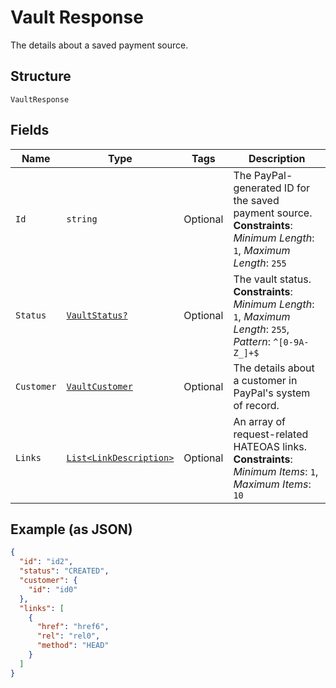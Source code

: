 
# Vault Response

The details about a saved payment source.

## Structure

`VaultResponse`

## Fields

| Name | Type | Tags | Description |
|  --- | --- | --- | --- |
| `Id` | `string` | Optional | The PayPal-generated ID for the saved payment source.<br>**Constraints**: *Minimum Length*: `1`, *Maximum Length*: `255` |
| `Status` | [`VaultStatus?`](../../doc/models/vault-status.md) | Optional | The vault status.<br>**Constraints**: *Minimum Length*: `1`, *Maximum Length*: `255`, *Pattern*: `^[0-9A-Z_]+$` |
| `Customer` | [`VaultCustomer`](../../doc/models/vault-customer.md) | Optional | The details about a customer in PayPal's system of record. |
| `Links` | [`List<LinkDescription>`](../../doc/models/link-description.md) | Optional | An array of request-related HATEOAS links.<br>**Constraints**: *Minimum Items*: `1`, *Maximum Items*: `10` |

## Example (as JSON)

```json
{
  "id": "id2",
  "status": "CREATED",
  "customer": {
    "id": "id0"
  },
  "links": [
    {
      "href": "href6",
      "rel": "rel0",
      "method": "HEAD"
    }
  ]
}
```


